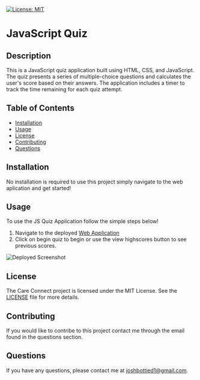 [![License: MIT](https://img.shields.io/badge/License-MIT-green.svg)](https://opensource.org/licenses/MIT)

# JavaScript Quiz

## Description

This is a JavaScript quiz application built using HTML, CSS, and JavaScript. The quiz presents a series of multiple-choice questions and calculates the user's score based on their answers. The application includes a timer to track the time remaining for each quiz attempt.

## Table of Contents

- [Installation](#installation)
- [Usage](#usage)
- [License](#license)
- [Contributing](#contributing)
- [Questions](#questions)

## Installation

No installation is required to use this project simply navigate to the web aplication and get started!

## Usage

To use the JS Quiz Application follow the simple steps below!

1. Navigate to the deployed [Web Application]()
2. Click on begin quiz to begin or use the view highscores button to see previous scores.

![Deployed Screenshot]()

## License

The Care Connect project is licensed under the MIT License. See the [LICENSE](LICENSE) file for more details.

## Contributing

If you would like to contribe to this project contact me through the email found in the questions section.

## Questions

If you have any questions, please contact me at [joshbottied1@gmail.com](mailto:joshbottied1@gmail.com).